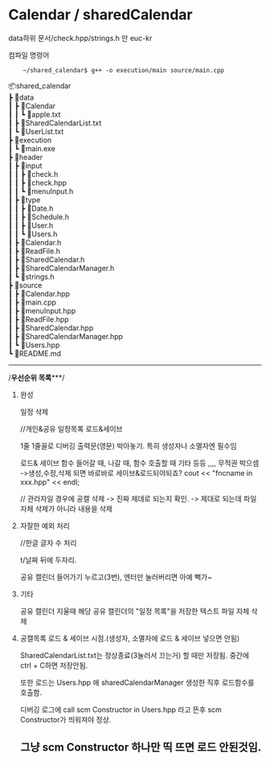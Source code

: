 Calendar / sharedCalendar
=========================

data하위 문서/check.hpp/strings.h 만 euc-kr

컴파일 명령어 
    
        ~/shared_calendar$ g++ -o execution/main source/main.cpp

📦shared_calendar  
 ┣ 📂data  
 ┃ ┣ 📂Calendar  
 ┃ ┃ ┗ 📜apple.txt  
 ┃ ┣ 📜SharedCalendarList.txt  
 ┃ ┗ 📜UserList.txt  
 ┣ 📂execution  
 ┃ ┗ 📜main.exe  
 ┣ 📂header  
 ┃ ┣ 📂input  
 ┃ ┃ ┣ 📜check.h  
 ┃ ┃ ┣ 📜check.hpp  
 ┃ ┃ ┗ 📜menuInput.h  
 ┃ ┣ 📂type  
 ┃ ┃ ┣ 📜Date.h  
 ┃ ┃ ┣ 📜Schedule.h  
 ┃ ┃ ┣ 📜User.h  
 ┃ ┃ ┗ 📜Users.h  
 ┃ ┣ 📜Calendar.h  
 ┃ ┣ 📜ReadFile.h  
 ┃ ┣ 📜SharedCalendar.h  
 ┃ ┣ 📜SharedCalendarManager.h  
 ┃ ┗ 📜strings.h  
 ┣ 📂source  
 ┃ ┣ 📜Calendar.hpp  
 ┃ ┣ 📜main.cpp  
 ┃ ┣ 📜menuInput.hpp  
 ┃ ┣ 📜ReadFile.hpp  
 ┃ ┣ 📜SharedCalendar.hpp  
 ┃ ┣ 📜SharedCalendarManager.hpp  
 ┃ ┗ 📜Users.hpp  
 ┗ 📜README.md  
    
-----------------------------------------------------
/************우선순위 목록***************/


1. 완성

    일정 삭제
    
    //개인&공유 일정목록 로드&세이브

    1줄 1줄꼴로 디버깅 출력문(영문) 박아놓기. 특히 생성자나 소멸자엔 필수임

    로드& 세이브 함수 들어갈 때, 나갈 때, 함수 호출할 때 기타 등등 ,,,, 무적권 박으셈
    ->생성,수정,삭제 되면 바로바로 세이브&로드되야되죠?
    cout << "fncname in xxx.hpp" << endl;
    
    // 관라자일 경우에 공캘 삭제 -> 진짜 제데로 되는지 확인. -> 제대로 되는데 파일 자체 삭제가 아니라 내용을 삭제


2. 자잘한 예외 처리

    //한글 글자 수 처리

    t/날짜 뒤에 두자리.

    공유 캘린더 들어가기 누르고(3번), 엔터만 눌러버리면 아예 뻑가~

3. 기타

    공유 캘린더 지울때 해당 공유 캘린더의 "일정 목록"을 저장한 텍스트 파일 자체 삭제


4. 공캘목록 로드 & 세이브 시점.(생성자, 소멸자에 로드 & 세이브 넣으면 안됨)

    SharedCalendarList.txt는 정상종료(3눌러서 끄는거) 할 때만 저장됨. 중간에 ctrl + C하면 저장안됨.
    
    또한 로드는 Users.hpp 에 sharedCalendarManager 생성한 직후 로드함수를 호출함.

    디버깅 로그에 call scm Constructor in Users.hpp 라고 뜬후 scm Constructor가 띄워져야 정상.
    
    그냥 scm Constructor 하나만 띡 뜨면 로드 안된것임.
    ------------------------------------------------------------